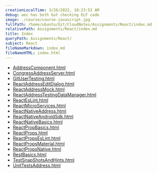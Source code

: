 ```yaml
---
creationLocalTime: 3/26/2022, 10:23:52 AM
debug: aec has both but checking ELF code
image: ./course/course-javascript.jpg
fullPath: /home/ubuntu/Git/CloudNotes/Assignments/React/index.md
relativePath: Assignments/React/index.md
title: Index
queryPath: Assignments/React/
subject: React
fileNameMarkdown: index.md
fileNameHTML: index.html
---
```



<!-- toc -->
<!-- tocstop -->

* [AddressComponent.html](AddressComponent.html)
* [CongressAddressServer.html](CongressAddressServer.html)
* [GitUserTesting.html](GitUserTesting.html)
* [ReactAddressEditDialog.html](ReactAddressEditDialog.html)
* [ReactAddressMock.html](ReactAddressMock.html)
* [ReactAddressTestingDataManager.html](ReactAddressTestingDataManager.html)
* [ReactEsLint.html](ReactEsLint.html)
* [ReactMicroServices.html](ReactMicroServices.html)
* [ReactNativeAddress.html](ReactNativeAddress.html)
* [ReactNativeAndroidSdk.html](ReactNativeAndroidSdk.html)
* [ReactNativeBasics.html](ReactNativeBasics.html)
* [ReactPropBasics.html](ReactPropBasics.html)
* [ReactProps.html](ReactProps.html)
* [ReactPropsEsLint.html](ReactPropsEsLint.html)
* [ReactPropsMaterial.html](ReactPropsMaterial.html)
* [ReactPropsNative.html](ReactPropsNative.html)
* [RestBasics.html](RestBasics.html)
* [TestSnapShotsAndHints.html](TestSnapShotsAndHints.html)
* [UnitTestsAddress.html](UnitTestsAddress.html)